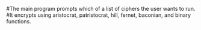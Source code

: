 #The main program prompts which of a list of ciphers the user wants to run.
#It encrypts using aristocrat, patristocrat, hill, fernet, baconian, and binary functions.
